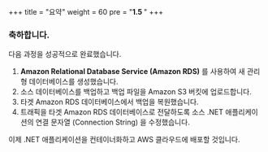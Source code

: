 +++
title = "요약"
weight = 60
pre = "<b>1.5 </b>"
+++


### 축하합니다.

다음 과정을 성공적으로 완료했습니다.

1. **Amazon Relational Database Service (Amazon RDS)** 를 사용하여 새 관리 형 데이터베이스를 생성했습니다.
2. 소스 데이터베이스를 백업하고 백업 파일을 Amazon S3 버킷에 업로드합니다.
3. 타겟 Amazon RDS 데이터베이스에서 백업을 복원했습니다.
4. 트래픽을 타겟 Amazon RDS 데이터베이스로 전달하도록 소스 .NET 애플리케이션의  연결 문자열 (Connection String) 을 수정했습니다.

이제 .NET 애플리케이션을 컨테이너화하고 AWS 클라우드에 배포할 것입니다.
